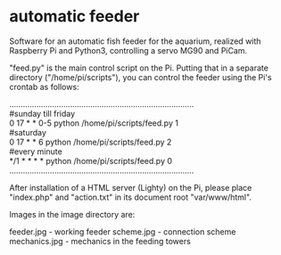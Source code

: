 # automatic feeder
Software for an automatic fish feeder for the aquarium, realized with Raspberry Pi and Python3, controlling a servo MG90 and PiCam. 

"feed.py" is the main control script on the Pi. Putting that in a separate directory ("/home/pi/scripts"), you can control the feeder using the Pi's crontab as follows: 

.................................................................................. <br>
#sunday till friday <br>
0 17 * * 0-5 python /home/pi/scripts/feed.py 1 <br>
#saturday <br>
0 17 * * 6   python /home/pi/scripts/feed.py 2 <br>
#every minute <br>
*/1 * * * *  python /home/pi/scripts/feed.py 0 <br>
.................................................................................. <br>

After installation of a HTML server (Lighty) on the Pi, please place "index.php" and "action.txt" in its document root "var/www/html".

Images in the image directory are:

feeder.jpg    - working feeder
scheme.jpg    - connection scheme
mechanics.jpg - mechanics in the feeding towers



